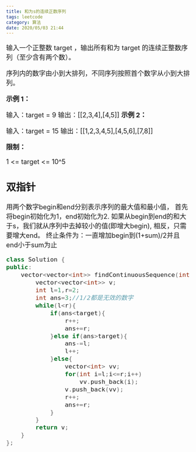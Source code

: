 ```yaml
---
title: 和为s的连续正数序列
tags: leetcode
category: 算法
date: 2020/05/03 21:44
---
```


<font size=4>

输入一个正整数 target ，输出所有和为 target 的连续正整数序列（至少含有两个数）。

序列内的数字由小到大排列，不同序列按照首个数字从小到大排列。 

**示例 1：**

输入：target = 9
输出：[[2,3,4],[4,5]]
**示例 2：**

输入：target = 15
输出：[[1,2,3,4,5],[4,5,6],[7,8]]

**限制：**

1 <= target <= 10^5

## 双指针

用两个数字begin和end分别表示序列的最大值和最小值，
首先将begin初始化为1，end初始化为2.
如果从begin到end的和大于s，我们就从序列中去掉较小的值(即增大begin),
相反，只需要增大end。
终止条件为：一直增加begin到(1+sum)/2并且end小于sum为止

```c++
class Solution {
public:
    vector<vector<int>> findContinuousSequence(int target) {
        vector<vector<int>> v;
        int l=1,r=2;
        int ans=3;//1/2都是无效的数字
        while(l<r){
            if(ans<target){
                r++;
                ans+=r;
            }else if(ans>target){
                ans-=l;
                l++;
            }else{
                vector<int> vv;
                for(int i=l;i<=r;i++)
                    vv.push_back(i);
                v.push_back(vv);
                r++;
                ans+=r;
            }
        }
        return v;
    }
};
```

